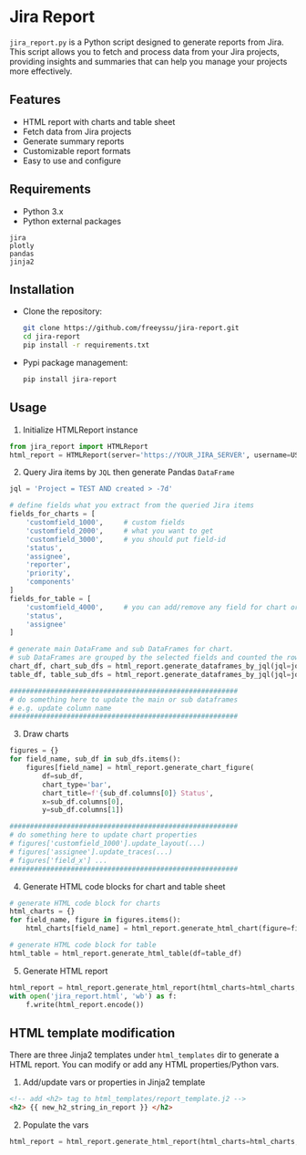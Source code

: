 # Jira Report

`jira_report.py` is a Python script designed to generate reports from Jira. This script allows you to fetch and process data from your Jira projects, providing insights and summaries that can help you manage your projects more effectively.

## Features
- HTML report with charts and table sheet
- Fetch data from Jira projects
- Generate summary reports
- Customizable report formats
- Easy to use and configure

## Requirements

- Python 3.x
- Python external packages
```
jira
plotly
pandas
jinja2
```

## Installation

- Clone the repository:
    ```sh
    git clone https://github.com/freeyssu/jira-report.git
    cd jira-report
    pip install -r requirements.txt
    ```

- Pypi package management:
    ```sh
    pip install jira-report
    ```

## Usage

1. Initialize HTMLReport instance
```python
from jira_report import HTMLReport
html_report = HTMLReport(server='https://YOUR_JIRA_SERVER', username=USERNAME password=PASSWORD)
```

2. Query Jira items by `JQL` then generate Pandas `DataFrame`
```python
jql = 'Project = TEST AND created > -7d'

# define fields what you extract from the queried Jira items
fields_for_charts = [
    'customfield_1000',     # custom fields
    'customfield_2000',     # what you want to get
    'customfield_3000',     # you should put field-id
    'status',
    'assignee',
    'reporter',
    'priority',
    'components'
]
fields_for_table = [
    'customfield_4000',     # you can add/remove any field for chart or table
    'status',
    'assignee'
]

# generate main DataFrame and sub DataFrames for chart.
# sub DataFrames are grouped by the selected fields and counted the rows. it has two columns (field name and Count)
chart_df, chart_sub_dfs = html_report.generate_dataframes_by_jql(jql=jql, fields=fields_for_charts, jql_search_limit=100)
table_df, table_sub_dfs = html_report.generate_dataframes_by_jql(jql=jql, fields=fields_for_table, jql_search_limit=100)

########################################################
# do something here to update the main or sub dataframes
# e.g. update column name
########################################################
```

3. Draw charts
```python
figures = {}
for field_name, sub_df in sub_dfs.items():
    figures[field_name] = html_report.generate_chart_figure(
        df=sub_df,
        chart_type='bar',
        chart_title=f'{sub_df.columns[0]} Status',
        x=sub_df.columns[0],
        y=sub_df.columns[1])

########################################################
# do something here to update chart properties
# figures['customfield_1000'].update_layout(...)
# figures['assignee'].update_traces(...)
# figures['field_x'] ...
########################################################
```

4. Generate HTML code blocks for chart and table sheet
```python
# generate HTML code block for charts
html_charts = {}
for field_name, figure in figures.items():
    html_charts[field_name] = html_report.generate_html_chart(figure=figure, static_chart=True)

# generate HTML code block for table
html_table = html_report.generate_html_table(df=table_df)
```

5. Generate HTML report
```python
html_report = html_report.generate_html_report(html_charts=html_charts, html_table=html_table)
with open('jira_report.html', 'wb') as f:
    f.write(html_report.encode())
```

## HTML template modification
There are three Jinja2 templates under `html_templates` dir to generate a HTML report. You can modify or add any HTML properties/Python vars.

1. Add/update vars or properties in Jinja2 template
```html
<!-- add <h2> tag to html_templates/report_template.j2 -->
<h2> {{ new_h2_string_in_report }} </h2>
```

2. Populate the vars
```python
html_report = html_report.generate_html_report(html_charts=html_charts, html_table=html_table, new_h2_string_in_report="ADDED NEW H2 STRING")
```